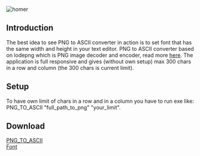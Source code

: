 ![homer](https://user-images.githubusercontent.com/19840443/41193221-8dd40700-6c09-11e8-9ded-79eb03431c68.png)

## Introduction
The best idea to see PNG to ASCII converter in action is to set font that has the same width and height in your text editor. PNG to ASCII converter based on lodepng which is PNG image decoder and encoder, read more [here](http://lodev.org/lodepng/). The application is full responsive and gives (without own setup) max 300 chars in a row and column (the 300 chars is current limit).<br/>

## Setup
To have own limit of chars in a row and in a column you have to run exe like: PNG_TO_ASCII "full_path_to_png" "your_limit".<br/>

## Download
[PNG_TO_ASCII](https://drive.google.com/uc?authuser=0&id=1RN5Wyd6PGM3IUt9pVyO0V3yhBySUyLNn&export=download)<br/>
[Font](https://dl.dafont.com/dl/?f=futurist_fixed_width)

